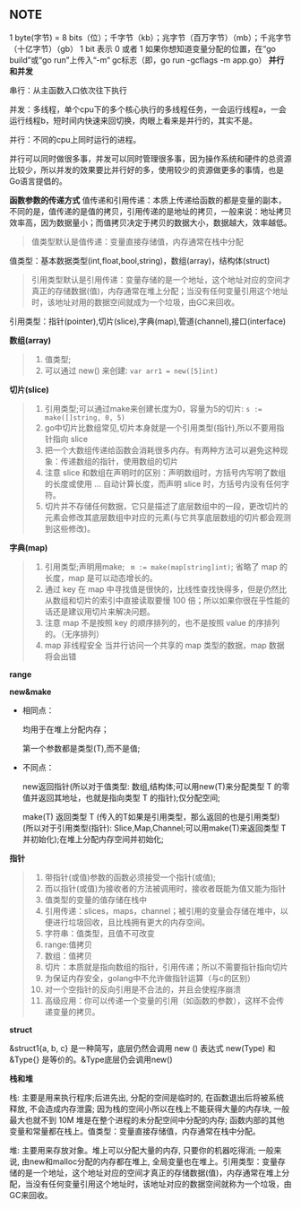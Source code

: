 ## NOTE
1 byte(字节) = 8 bits（位）；千字节（kb）；兆字节（百万字节）（mb）；千兆字节（十亿字节）（gb） 
1 bit 表示 0 或者 1 
如果你想知道变量分配的位置，在“go build”或“go run”上传入“-m“ gc标志（即，go run -gcflags -m app.go）
**并行和并发**

串行：从主函数入口依次往下执行

并发：多线程，单个cpu下的多个核心执行的多线程任务，一会运行线程a，一会运行线程b，短时间内快速来回切换，肉眼上看来是并行的，其实不是。

并行：不同的cpu上同时运行的进程。

并行可以同时做很多事，并发可以同时管理很多事，因为操作系统和硬件的总资源比较少，所以并发的效果要比并行好的多，使用较少的资源做更多的事情，也是Go语言提倡的。

**函数参数的传递方式**
值传递和引用传递：本质上传递给函数的都是变量的副本，不同的是，值传递的是值的拷贝，引用传递的是地址的拷贝，一般来说：地址拷贝效率高，因为数据量小；而值拷贝决定于拷贝的数据大小，数据越大，效率越低。

>值类型默认是值传递：变量直接存储值，内存通常在栈中分配

值类型：基本数据类型(int,float,bool,string)，数组(array)，结构体(struct)

>引用类型默认是引用传递：变量存储的是一个地址，这个地址对应的空间才真正的存储数据(值)，内存通常在堆上分配；当没有任何变量引用这个地址时，该地址对用的数据空间就成为一个垃圾，由GC来回收。

引用类型：指针(pointer),切片(slice),字典(map),管道(channel),接口(interface) 

**数组(array)**  
>1. 值类型; 
>2. 可以通过 new() 来创建: `var arr1 = new([5]int)`

**切片(slice)**

>1. 引用类型;可以通过make来创建长度为0，容量为5的切片: `s := make([]string, 0, 5)`
>2. go中切片比数组常见,切片本身就是一个引用类型(指针),所以不要用指针指向 slice
>3. 把一个大数组传递给函数会消耗很多内存。有两种方法可以避免这种现象：传递数组的指针，使用数组的切片
>4. 注意 slice 和数组在声明时的区别：声明数组时，方括号内写明了数组的长度或使用 ... 自动计算长度，而声明 slice 时，方括号内没有任何字符。
>5. 切片并不存储任何数据，它只是描述了底层数组中的一段，更改切片的元素会修改其底层数组中对应的元素(与它共享底层数组的切片都会观测到这些修改)。

**字典(map)**

>1. 引用类型;声明用make; ` m := make(map[string]int)`; 省略了 map 的长度，map 是可以动态增长的。
>2. 通过 key 在 map 中寻找值是很快的，比线性查找快得多，但是仍然比从数组和切片的索引中直接读取要慢 100 倍；所以如果你很在乎性能的话还是建议用切片来解决问题。
>3. 注意 map 不是按照 key 的顺序排列的，也不是按照 value 的序排列的。（无序排列）
>4. map 非线程安全 当并行访问一个共享的 map 类型的数据，map 数据将会出错

**range**

**new&make**
- 相同点：

    均用于在堆上分配内存；
    
    第一个参数都是类型(T),而不是值;

- 不同点：

    new返回指针(所以对于值类型: 数组,结构体;可以用new(T)来分配类型 T 的零值并返回其地址，也就是指向类型 T 的指针);仅分配空间;
    
    make(T) 返回类型 T (传入的T如果是引用类型，那么返回的也是引用类型) (所以对于引用类型(指针): Slice,Map,Channel;可以用make(T)来返回类型 T 并初始化);在堆上分配内存空间并初始化;
    

**指针**
>1. 带指针(或值)参数的函数必须接受一个指针(或值);
>1. 而以指针(或值)为接收者的方法被调用时，接收者既能为值又能为指针 
>2. 值类型的变量的值存储在栈中
>3. 引用传递：slices，maps，channel；被引用的变量会存储在堆中，以便进行垃圾回收，且比栈拥有更大的内存空间。
>4. 字符串：值类型，且值不可改变
>4. range:值拷贝
>4. 数组：值拷贝
>4. 切片：本质就是指向数组的指针，引用传递；所以不需要指针指向切片
>4. 为保证内存安全，golang中不允许做指针运算（与c的区别）
>4. 对一个空指针的反向引用是不合法的，并且会使程序崩溃
>4. 高级应用：你可以传递一个变量的引用（如函数的参数），这样不会传递变量的拷贝。

**struct**

&struct1{a, b, c} 是一种简写，底层仍然会调用 new ()
表达式 new(Type) 和 &Type{} 是等价的。&Type底层仍会调用new()

**栈和堆**

栈: 主要是用来执行程序;后进先出, 分配的空间是临时的, 在函数退出后将被系统释放, 不会造成内存泄露; 因为栈的空间小所以在栈上不能获得大量的内存块, 一般最大也就不到 10M 堆是在整个进程的未分配空间中分配的内存; 函数内部的其他变量和常量都在栈上。值类型：变量直接存储值，内存通常在栈中分配。  

堆: 主要用来存放对象。堆上可以分配大量的内存, 只要你的机器吃得消; 一般来说, 由new和malloc分配的内存都在堆上, 全局变量也在堆上。引用类型：变量存储的是一个地址，这个地址对应的空间才真正的存储数据(值)，内存通常在堆上分配，当没有任何变量引用这个地址时，该地址对应的数据空间就称为一个垃圾，由GC来回收。

